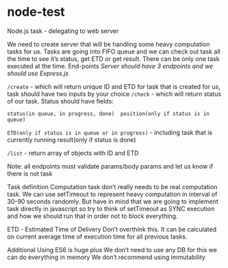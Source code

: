 # node-test
Node.js task - delegating to web server

We need to create server that will be handling some heavy computation tasks for us. Tasks are going into FIFO queue and we can check out task all the time to see it’s status, get ETD or get result. There can be only one task executed at the time.
End-points
_Server should have 3 endpoints and we should use Express.js_

`/create` - which will return unique ID and ETD for task that is created for us, task should have two inputs by your choice
`/check` - which will return status of our task. Status should have fields:

`status(in queue, in progress, done) 
position(only if status is in queue)`

`ETD(only if status is in queue or in progress)` - including task that is currently running
result(only if status is done)

`/list` - return array of objects with ID and ETD

Note: all endpoints must validate params/body params and let us know if there is not task

Task definition
Computation task don’t really needs to be real computation task. We can use setTimeout to represent heavy computation in interval of 30-90 seconds randomly. But have in mind that we are going to implement task directly in javascript so try to think of setTimeout as SYNC execution and how we should run that in order not to block everything.

ETD - Estimated Time of Delivery
Don’t overthink this. It can be calculated on current average time of execution time for all previous tasks.

Additional
Using ES6 is huge plus
We don’t need to use any DB for this we can do everything in memory
We don’t recommend using immutability
